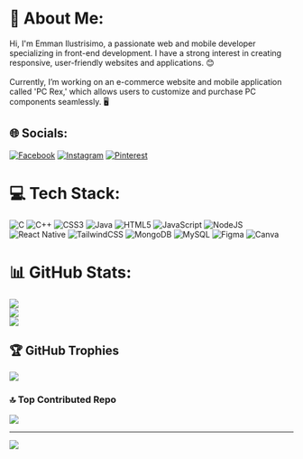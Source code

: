 # 💫 About Me:
Hi, I'm Emman Ilustrisimo, a passionate web and mobile developer specializing in front-end development. I have a strong interest in creating responsive, user-friendly websites and applications. 😊<br><br>Currently, I’m working on an e-commerce website and mobile application called 'PC Rex,' which allows users to customize and purchase PC components seamlessly. 🖥️


## 🌐 Socials:
[![Facebook](https://img.shields.io/badge/Facebook-%231877F2.svg?logo=Facebook&logoColor=white)](https://facebook.com/https://www.facebook.com/bahalakajan03) [![Instagram](https://img.shields.io/badge/Instagram-%23E4405F.svg?logo=Instagram&logoColor=white)](https://instagram.com/https://www.instagram.com/imanxnxnxxn/) [![Pinterest](https://img.shields.io/badge/Pinterest-%23E60023.svg?logo=Pinterest&logoColor=white)](https://pinterest.com/https://ph.pinterest.com/emmanuelilustrisimo/) 

# 💻 Tech Stack:
![C](https://img.shields.io/badge/c-%2300599C.svg?style=for-the-badge&logo=c&logoColor=white) ![C++](https://img.shields.io/badge/c++-%2300599C.svg?style=for-the-badge&logo=c%2B%2B&logoColor=white) ![CSS3](https://img.shields.io/badge/css3-%231572B6.svg?style=for-the-badge&logo=css3&logoColor=white) ![Java](https://img.shields.io/badge/java-%23ED8B00.svg?style=for-the-badge&logo=openjdk&logoColor=white) ![HTML5](https://img.shields.io/badge/html5-%23E34F26.svg?style=for-the-badge&logo=html5&logoColor=white) ![JavaScript](https://img.shields.io/badge/javascript-%23323330.svg?style=for-the-badge&logo=javascript&logoColor=%23F7DF1E) ![NodeJS](https://img.shields.io/badge/node.js-6DA55F?style=for-the-badge&logo=node.js&logoColor=white) ![React Native](https://img.shields.io/badge/react_native-%2320232a.svg?style=for-the-badge&logo=react&logoColor=%2361DAFB) ![TailwindCSS](https://img.shields.io/badge/tailwindcss-%2338B2AC.svg?style=for-the-badge&logo=tailwind-css&logoColor=white) ![MongoDB](https://img.shields.io/badge/MongoDB-%234ea94b.svg?style=for-the-badge&logo=mongodb&logoColor=white) ![MySQL](https://img.shields.io/badge/mysql-4479A1.svg?style=for-the-badge&logo=mysql&logoColor=white) ![Figma](https://img.shields.io/badge/figma-%23F24E1E.svg?style=for-the-badge&logo=figma&logoColor=white) ![Canva](https://img.shields.io/badge/Canva-%2300C4CC.svg?style=for-the-badge&logo=Canva&logoColor=white)
# 📊 GitHub Stats:
![](https://github-readme-stats.vercel.app/api?username=Ilustrisimo03&theme=dark&hide_border=false&include_all_commits=false&count_private=false)<br/>
![](https://nirzak-streak-stats.vercel.app/?user=Ilustrisimo03&theme=dark&hide_border=false)<br/>
![](https://github-readme-stats.vercel.app/api/top-langs/?username=Ilustrisimo03&theme=dark&hide_border=false&include_all_commits=false&count_private=false&layout=compact)

## 🏆 GitHub Trophies
![](https://github-profile-trophy.vercel.app/?username=Ilustrisimo03&theme=dark&no-frame=false&no-bg=true&margin-w=4)

### 🔝 Top Contributed Repo
![](https://github-contributor-stats.vercel.app/api?username=Ilustrisimo03&limit=5&theme=dark&combine_all_yearly_contributions=true)

---
[![](https://visitcount.itsvg.in/api?id=Ilustrisimo03&icon=0&color=0)](https://visitcount.itsvg.in)

<!-- Proudly created with GPRM ( https://gprm.itsvg.in ) -->
